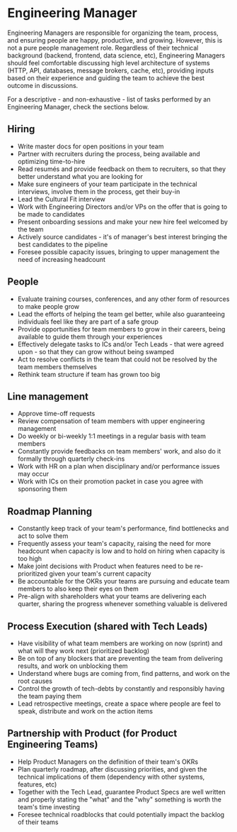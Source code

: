 # Engineering Manager

Engineering Managers are responsible for organizing the team, process, and ensuring people are happy, productive, and growing. However, this is not a pure people management role. Regardless of their technical background (backend, frontend, data science, etc), Engineering Managers should feel comfortable discussing high level architecture of systems (HTTP, API, databases, message brokers, cache, etc), providing inputs based on their experience and guiding the team to achieve the best outcome in discussions.

For a descriptive - and non-exhaustive - list of tasks performed by an Engineering Manager, check the sections below.

## Hiring

- Write master docs for open positions in your team
- Partner with recruiters during the process, being available and optimizing time-to-hire
- Read resumés and provide feedback on them to recruiters, so that they better understand what you are looking for
- Make sure engineers of your team participate in the technical interviews, involve them in the process, get their buy-in
- Lead the Cultural Fit interview
- Work with Engineering Directors and/or VPs on the offer that is going to be made to candidates
- Present onboarding sessions and make your new hire feel welcomed by the team 
- Actively source candidates - it's of manager's best interest bringing the best candidates to the pipeline
- Foresee possible capacity issues, bringing to upper management the need of increasing headcount

## People

- Evaluate training courses, conferences, and any other form of resources to make people grow
- Lead the efforts of helping the team gel better, while also guaranteeing individuals feel like they are part of a safe group
- Provide opportunities for team members to grow in their careers, being available to guide them through your experiences
- Effectively delegate tasks to ICs and/or Tech Leads - that were agreed upon - so that they can grow without being swamped
- Act to resolve conflicts in the team that could not be resolved by the team members themselves
- Rethink team structure if team has grown too big

## Line management

- Approve time-off requests
- Review compensation of team members with upper engineering management
- Do weekly or bi-weekly 1:1 meetings in a regular basis with team members
- Constantly provide feedbacks on team members' work, and also do it formally through quarterly check-ins
- Work with HR on a plan when disciplinary and/or performance issues may occur
- Work with ICs on their promotion packet in case you agree with sponsoring them

## Roadmap Planning

- Constantly keep track of your team's performance, find bottlenecks and act to solve them
- Frequently assess your team's capacity, raising the need for more headcount when capacity is low and to hold on hiring when capacity is too high
- Make joint decisions with Product when features need to be re-prioritized given your team's current capacity
- Be accountable for the OKRs your teams are pursuing and educate team members to also keep their eyes on them
- Pre-align with shareholders what your teams are delivering each quarter, sharing the progress whenever something valuable is delivered

## Process Execution (shared with Tech Leads)

- Have visibility of what team members are working on now (sprint) and what will they work next (prioritized backlog)
- Be on top of any blockers that are preventing the team from delivering results, and work on unblocking them
- Understand where bugs are coming from, find patterns, and work on the root causes
- Control the growth of tech-debts by constantly and responsibly having the team paying them
- Lead retrospective meetings, create a space where people are feel to speak, distribute and work on the action items

## Partnership with Product (for Product Engineering Teams)

- Help Product Managers on the definition of their team's OKRs
- Plan quarterly roadmap, after discussing priorities, and given the technical implications of them (dependency with other systems, features, etc)
- Together with the Tech Lead, guarantee Product Specs are well written and properly stating the "what" and the "why" something is worth the team's time investing
- Foresee technical roadblocks that could potentially impact the backlog of their teams
